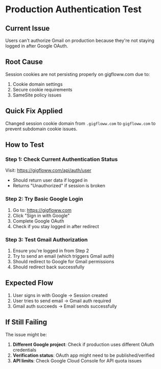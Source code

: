 # Production Authentication Test

## Current Issue
Users can't authorize Gmail on production because they're not staying logged in after Google OAuth.

## Root Cause
Session cookies are not persisting properly on gigfloww.com due to:
1. Cookie domain settings
2. Secure cookie requirements
3. SameSite policy issues

## Quick Fix Applied
Changed session cookie domain from `.gigfloww.com` to `gigfloww.com` to prevent subdomain cookie issues.

## How to Test

### Step 1: Check Current Authentication Status
Visit: https://gigfloww.com/api/auth/user
- Should return user data if logged in
- Returns "Unauthorized" if session is broken

### Step 2: Try Basic Google Login
1. Go to: https://gigfloww.com
2. Click "Sign in with Google"
3. Complete Google OAuth
4. Check if you stay logged in after redirect

### Step 3: Test Gmail Authorization
1. Ensure you're logged in from Step 2
2. Try to send an email (which triggers Gmail auth)
3. Should redirect to Google for Gmail permissions
4. Should redirect back successfully

## Expected Flow
1. User signs in with Google → Session created
2. User tries to send email → Gmail auth required
3. Gmail auth succeeds → Email sends successfully

## If Still Failing
The issue might be:
1. **Different Google project**: Check if production uses different OAuth credentials
2. **Verification status**: OAuth app might need to be published/verified
3. **API limits**: Check Google Cloud Console for API quota issues
